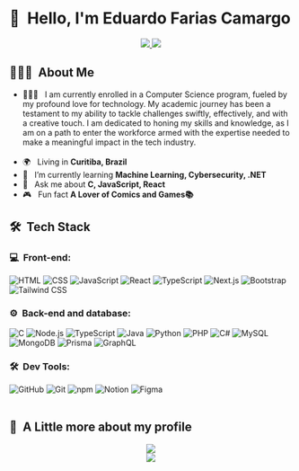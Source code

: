 <h1>👋 &nbsp;Hello, I'm Eduardo Farias Camargo</h1>
<p align="center">
<a href="https://www.instagram.com/dudu__farias_/">
    <img src="https://img.shields.io/badge/-@dudu__farias__-E4405F?style=for-the-badge&logo=instagram&logoColor=white"/>
</a>

<a href="mailto:edu.farias.camargo@gmail.com">
    <img src="https://img.shields.io/badge/-edu.farias.camargo@gmail.com-D14836?style=for-the-badge&logo=gmail&logoColor=white"/>
</a>


</p>

<h2> 👨🏻‍💻 &nbsp;About Me </h2>

- 👨🏻‍💻 &nbsp; I am currently enrolled in a Computer Science program, fueled by my profound love for technology. My academic journey has been a testament to my ability to tackle challenges swiftly, effectively, and with a creative touch. I am dedicated to honing my skills and knowledge, as I am on a path to enter the workforce armed with the expertise needed to make a meaningful impact in the tech industry.
  <br><br>
- 🌍 &nbsp; Living in **Curitiba, Brazil**
- 🚀 &nbsp; I’m currently learning **Machine Learning,  Cybersecurity, .NET**
- 💬 &nbsp; Ask me about **C, JavaScript, React**
- 🎮 &nbsp; Fun fact **A Lover of Comics and Games📚**

<h2> 🛠 &nbsp;Tech Stack</h2>
<h3>💻 &nbsp;Front-end:</h3>

![HTML](https://img.shields.io/badge/HTML-E34F26?style=for-the-badge&logo=html5&logoColor=white)
![CSS](https://img.shields.io/badge/CSS3-1572B6?style=for-the-badge&logo=css3&logoColor=white)
![JavaScript](https://img.shields.io/badge/JavaScript-F7DF1E?style=for-the-badge&logo=javascript&logoColor=black)
![React](https://img.shields.io/badge/React-61DAFB?style=for-the-badge&logo=react&logoColor=black)
![TypeScript](https://img.shields.io/badge/TypeScript-3178C6?style=for-the-badge&logo=typescript&logoColor=white)
![Next.js](https://img.shields.io/badge/Next.js-000000?style=for-the-badge&logo=nextdotjs&logoColor=white)
![Bootstrap](https://img.shields.io/badge/Bootstrap-7952B3?style=for-the-badge&logo=bootstrap&logoColor=white)
![Tailwind CSS](https://img.shields.io/badge/Tailwind_CSS-38B2AC?style=for-the-badge&logo=tailwind-css&logoColor=white)



<h3>⚙️ &nbsp;Back-end and database:</h3>

![C](https://img.shields.io/badge/C-00599C?style=for-the-badge&logo=c&logoColor=white)
![Node.js](https://img.shields.io/badge/Node.js-339933?style=for-the-badge&logo=nodedotjs&logoColor=white)
![TypeScript](https://img.shields.io/badge/TypeScript-3178C6?style=for-the-badge&logo=typescript&logoColor=white)
![Java](https://img.shields.io/badge/Java-007396?style=for-the-badge&logo=java&logoColor=white)
![Python](https://img.shields.io/badge/Python-3776AB?style=for-the-badge&logo=python&logoColor=white)
![PHP](https://img.shields.io/badge/PHP-777BB4?style=for-the-badge&logo=php&logoColor=white)
![C#](https://img.shields.io/badge/C%23-239120?style=for-the-badge&logo=csharp&logoColor=white)
![MySQL](https://img.shields.io/badge/MySQL-4479A1?style=for-the-badge&logo=mysql&logoColor=white)
![MongoDB](https://img.shields.io/badge/MongoDB-47A248?style=for-the-badge&logo=mongodb&logoColor=white)
![Prisma](https://img.shields.io/badge/Prisma-2D3748?style=for-the-badge&logo=prisma&logoColor=white)
![GraphQL](https://img.shields.io/badge/GraphQL-E10098?style=for-the-badge&logo=graphql&logoColor=white)

<h3>🛠 &nbsp;Dev Tools:</h3>

![GitHub](https://img.shields.io/badge/GitHub-181717?style=for-the-badge&logo=github&logoColor=white)
![Git](https://img.shields.io/badge/Git-F05032?style=for-the-badge&logo=git&logoColor=white)
![npm](https://img.shields.io/badge/npm-CB3837?style=for-the-badge&logo=npm&logoColor=white)
![Notion](https://img.shields.io/badge/Notion-000000?style=for-the-badge&logo=notion&logoColor=white)
![Figma](https://img.shields.io/badge/Figma-F24E1E?style=for-the-badge&logo=figma&logoColor=white)
<br><br>

<h2>🚀 &nbsp;A Little more about my profile</h2>

<div align="center">
  <a href="https://github.com/duducamargo/convoychat">
    <img src="https://github-readme-stats.vercel.app/api/top-langs/?username=duducamargo&layout=compact&hide_border=true&count_private=true&hide=vue,hcl,Dockerfile,CMake,Makefile&theme=dracula" />
  </a>
<br>
<a href="https://github.com/duducamargo/github-readme-stats">
  <img align="center" src="https://github-readme-stats.vercel.app/api?username=duducamargo&show_icons=true&hide_border=true&count_private=true&include_all_commits=true&theme=dracula" />
</a>
</div>



